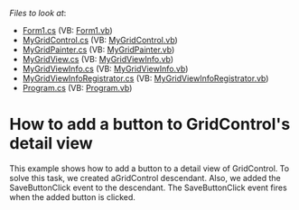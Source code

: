 <!-- default file list -->
*Files to look at*:

* [Form1.cs](./CS/WindowsApplication1/Form1.cs) (VB: [Form1.vb](./VB/WindowsApplication1/Form1.vb))
* [MyGridControl.cs](./CS/WindowsApplication1/MyGridControl/MyGridControl.cs) (VB: [MyGridControl.vb](./VB/WindowsApplication1/MyGridControl/MyGridControl.vb))
* [MyGridPainter.cs](./CS/WindowsApplication1/MyGridControl/MyGridPainter.cs) (VB: [MyGridPainter.vb](./VB/WindowsApplication1/MyGridControl/MyGridPainter.vb))
* [MyGridView.cs](./CS/WindowsApplication1/MyGridControl/MyGridView.cs) (VB: [MyGridViewInfo.vb](./VB/WindowsApplication1/MyGridControl/MyGridViewInfo.vb))
* [MyGridViewInfo.cs](./CS/WindowsApplication1/MyGridControl/MyGridViewInfo.cs) (VB: [MyGridViewInfo.vb](./VB/WindowsApplication1/MyGridControl/MyGridViewInfo.vb))
* [MyGridViewInfoRegistrator.cs](./CS/WindowsApplication1/MyGridControl/MyGridViewInfoRegistrator.cs) (VB: [MyGridViewInfoRegistrator.vb](./VB/WindowsApplication1/MyGridControl/MyGridViewInfoRegistrator.vb))
* [Program.cs](./CS/WindowsApplication1/Program.cs) (VB: [Program.vb](./VB/WindowsApplication1/Program.vb))
<!-- default file list end -->
# How to add a button to GridControl's detail view


<p>This example shows how to add a button to a detail view of GridControl. To solve this task, we created aGridControl descendant. Also, we added the SaveButtonClick event to the descendant. The SaveButtonClick event fires when the added button is clicked.</p><br />


<br/>


